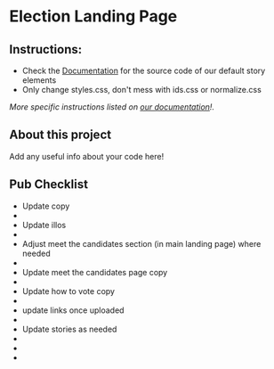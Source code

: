<h1>Election Landing Page</h1>


<h2>Instructions:</h2>
<ul>
  <li>Check the <a href="https://www.notion.so/Buildout-Documentation-4e36a30949d149e5bb074a753a88a910">Documentation</a> for the source code of our default story elements</li>
  <li>Only change styles.css, don't mess with ids.css or normalize.css</li>
</ul>
<em>More specific instructions listed on <a href="https://www.notion.so/invite/17d2acf01007e49087f6ed4138c3f874fd9d3cca">our documentation</a>!.</em>

<h2>About this project</h2>
<p>Add any useful info about your code here!</p>


<h2>Pub Checklist</h2>
<ul>
  <li>Update copy<li>
  <li>Update illos<li>
  <li>Adjust meet the candidates section (in main landing page) where needed<li>
  <li>Update meet the candidates page copy<li>
  <li>Update how to vote copy<li>
  <li>update links once uploaded<li>
  <li>Update stories as needed<li>
  <li><li>
<ul>